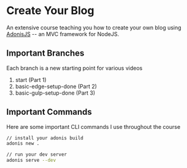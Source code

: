 # Create Your Blog

An extensive course teaching you how to create your own blog using [AdonisJS](http://adonisjs.com/) -- an MVC framework for NodeJS.

## Important Branches

Each branch is a new starting point for various videos

1.  start (Part 1)
2.  basic-edge-setup-done (Part 2)
3.  basic-gulp-setup-done (Part 3)

## Important Commands

Here are some important CLI commands I use throughout the course

```bash
// install your adonis build
adonis new .

// run your dev server
adonis serve --dev
```
